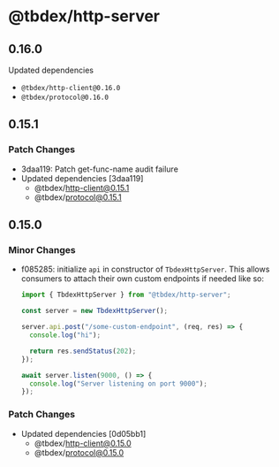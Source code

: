 # @tbdex/http-server

## 0.16.0

Updated dependencies
- `@tbdex/http-client@0.16.0`
- `@tbdex/protocol@0.16.0`

## 0.15.1

### Patch Changes

- 3daa119: Patch get-func-name audit failure
- Updated dependencies [3daa119]
  - @tbdex/http-client@0.15.1
  - @tbdex/protocol@0.15.1

## 0.15.0

### Minor Changes

- f085285: initialize `api` in constructor of `TbdexHttpServer`. This allows consumers to attach their own custom endpoints if needed like so:

  ```typescript
  import { TbdexHttpServer } from "@tbdex/http-server";

  const server = new TbdexHttpServer();

  server.api.post("/some-custom-endpoint", (req, res) => {
    console.log("hi");

    return res.sendStatus(202);
  });

  await server.listen(9000, () => {
    console.log("Server listening on port 9000");
  });
  ```

### Patch Changes

- Updated dependencies [0d05bb1]
  - @tbdex/http-client@0.15.0
  - @tbdex/protocol@0.15.0
